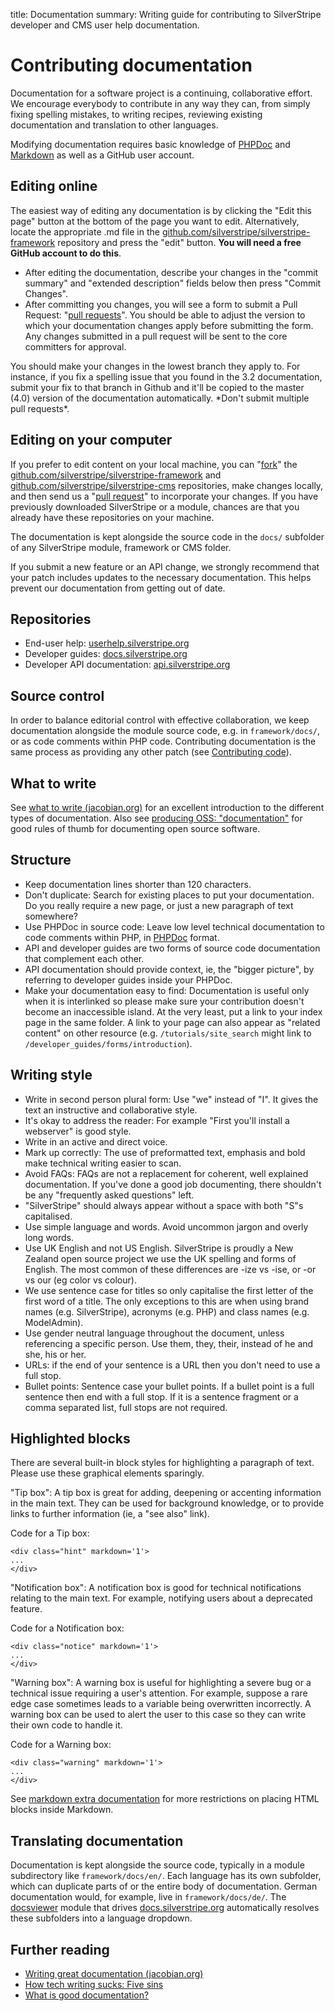 title: Documentation
summary: Writing guide for contributing to SilverStripe developer and CMS user help documentation. 

# Contributing documentation

Documentation for a software project is a continuing, collaborative effort. We encourage everybody to contribute in any way they can, from simply fixing spelling mistakes, to writing recipes, reviewing existing documentation and translation to other languages.

Modifying documentation requires basic knowledge of [PHPDoc](http://en.wikipedia.org/wiki/PHPDoc) and 
[Markdown](http://daringfireball.net/projects/markdown/) as well as a GitHub user account.

## Editing online

The easiest way of editing any documentation is by clicking the "Edit this page" button at the bottom of the 
page you want to edit. Alternatively, locate the appropriate .md file in the 
[github.com/silverstripe/silverstripe-framework](https://github.com/silverstripe/silverstripe-framework/tree/master/docs/) repository and press the "edit" button. **You will need a free GitHub account to do this**. 


 * After editing the documentation, describe your changes in the "commit summary" and "extended description" fields below then press "Commit Changes".
 * After committing you changes, you will see a form to submit a Pull Request: "[pull requests](http://help.github.com/pull-requests/)". You should be able to adjust the version to which your documentation changes apply before submitting the form. Any changes submitted in a pull request will be sent to the core committers for approval.

<div class="warning" markdown='1'>
You should make your changes in the lowest branch they apply to. For instance, if you fix a spelling issue that you found in the 3.2 documentation, submit your fix to that branch in Github and it'll be copied to the master (4.0) version of the documentation automatically. *Don't submit multiple pull requests*.
</div>

## Editing on your computer

If you prefer to edit content on your local machine, you can "[fork](http://help.github.com/forking/)" the 
[github.com/silverstripe/silverstripe-framework](http://github.com/silverstripe/silverstripe-framework) and 
[github.com/silverstripe/silverstripe-cms](http://github.com/silverstripe/silverstripe-cms) repositories, make changes locally, and then send us a "[pull request](http://help.github.com/pull-requests/)" to incorporate your changes. If you have previously downloaded SilverStripe or a module, chances are that you already have these repositories on your machine.

The documentation is kept alongside the source code in the `docs/` subfolder of any SilverStripe module, framework or CMS folder.

<div class="warning" markdown='1'>
If you submit a new feature or an API change, we strongly recommend that your patch includes updates to the necessary documentation. This helps prevent our documentation from getting out of date.
</div>

## Repositories

*  End-user help: [userhelp.silverstripe.org](http://github.com/silverstripe/userhelp.silverstripe.org)
*  Developer guides: [docs.silverstripe.org](http://github.com/silverstripe/docs.silverstripe.org)
*  Developer API documentation: [api.silverstripe.org](http://github.com/silverstripe/api.silverstripe.org)

## Source control

In order to balance editorial control with effective collaboration, we keep documentation alongside the module source code, e.g. in `framework/docs/`, or as code comments within PHP code. Contributing documentation is the same process as providing any other patch (see [Contributing code](code)).

## What to write

See [what to write (jacobian.org)](http://jacobian.org/writing/great-documentation/what-to-write/) for an excellent introduction to the different types of documentation. Also see [producing OSS: "documentation"](http://producingoss.com/en/getting-started.html#documentation) for good rules of thumb 
for documenting open source software.

## Structure

* Keep documentation lines shorter than 120 characters.
* Don't duplicate: Search for existing places to put your documentation. Do you really require a new page, or just a new paragraph of text somewhere?
* Use PHPDoc in source code: Leave low level technical documentation to code comments within PHP, in [PHPDoc](http://en.wikipedia.org/wiki/PHPDoc) format. 
* API and developer guides are two forms of source code documentation that complement each other.
* API documentation should provide context, ie, the "bigger picture", by referring to developer guides inside your PHPDoc.
* Make your documentation easy to find: Documentation is useful only when it is interlinked so please make sure your contribution doesn't become an inaccessible island. At the very least, put a link to your index page in the same folder. A link to your page can also appear
as "related content" on other resource (e.g. `/tutorials/site_search` might link to `/developer_guides/forms/introduction`).

## Writing style

* Write in second person plural form: Use "we" instead of "I". It gives the text an instructive and collaborative style.
* It's okay to address the reader: For example "First you'll install a webserver" is good style.
* Write in an active and direct voice.
* Mark up correctly: The use of preformatted text, emphasis and bold make technical writing easier to scan.
* Avoid FAQs: FAQs are not a replacement for coherent, well explained documentation. If you've done a good job
documenting, there shouldn't be any "frequently asked questions" left.
* "SilverStripe" should always appear without a space with both "S"s capitalised.
* Use simple language and words. Avoid uncommon jargon and overly long words.
* Use UK English and not US English. SilverStripe is proudly a New Zealand open source project we use the UK spelling and forms of English. The most common of these differences are -ize vs -ise, or -or vs our (eg color vs colour).
* We use sentence case for titles so only capitalise the first letter of the first word of a title. The only exceptions to this are when using brand names (e.g. SilverStripe), acronyms (e.g. PHP) and class names (e.g. ModelAdmin).
* Use gender neutral language throughout the document, unless referencing a specific person. Use them, they, their, instead of he and she, his or her.
* URLs: if the end of your sentence is a URL then you don't need to use a full stop.
* Bullet points: Sentence case your bullet points. If a bullet point is a full sentence then end with a full stop. If it is a sentence fragment or a comma separated list, full stops are not required.

## Highlighted blocks

There are several built-in block styles for highlighting a paragraph of text. Please use these graphical elements 
sparingly.

<div class="hint" markdown='1'>
"Tip box": A tip box is great for adding, deepening or accenting information in the main text. They can be used for background knowledge, or to provide links to further information (ie, a "see also" link).
</div>

Code for a Tip box:

	<div class="hint" markdown='1'>
	...
	</div>

<div class="notice" markdown='1'>
"Notification box": A notification box is good for technical notifications relating to the main text. For example, notifying users about a deprecated feature.
</div>

Code for a Notification box:

	<div class="notice" markdown='1'>
	...
	</div>

<div class="warning" markdown='1'>
"Warning box": A warning box is useful for highlighting a severe bug or a technical issue requiring a user's attention. For example, suppose a rare edge case sometimes leads to a variable being overwritten incorrectly. A warning box can be used to alert the user to this case so they can write their own code to handle it.  
</div>

Code for a Warning box:

	<div class="warning" markdown='1'>
	...
	</div>

See [markdown extra documentation](http://michelf.com/projects/php-markdown/extra/#html) for more restrictions
on placing HTML blocks inside Markdown.

## Translating documentation

Documentation is kept alongside the source code, typically in a module subdirectory like `framework/docs/en/`. Each language has its own subfolder, which can duplicate parts of or the entire body of documentation. German documentation would, for example, live in `framework/docs/de/`. The 
[docsviewer](https://github.com/silverstripe/silverstripe-docsviewer) module that drives 
[docs.silverstripe.org](http://docs.silverstripe.org) automatically resolves these subfolders into a language dropdown.

## Further reading

* [Writing great documentation (jacobian.org)](http://jacobian.org/writing/great-documentation/)
* [How tech writing sucks: Five sins](http://www.slash7.com/articles/2006/11/15/tech-writing-the-five-sins)
* [What is good documentation?](http://www.techscribe.co.uk/techw/whatis.htm)
